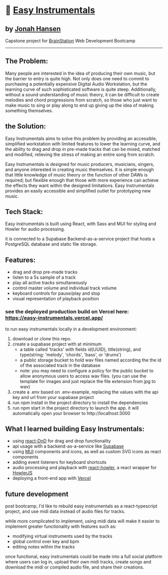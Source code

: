 # 🎹 [Easy Instrumentals](https://easy-instrumentals.vercel.app/)
## by [Jonah Hansen](https://linkedin.com/in/jonah-hansen-dev)
 Capstone project for [BrainStation](https://brainstation.io/) Web Development Bootcamp

---

## The Problem: 
Many people are interested in the idea of producing their own music, but the barrier to entry is quite high. Not only does one need to commit to purchasing a potentially expensive Digital Audio Workstation, but the learning curve of such sophisticated software is quite steep. Additionally, without a sound understanding of music theory, it can be difficult to create melodies and chord progressions from scratch, so those who just want to make music to sing or play along to end up giving up the idea of making something themselves. 

## the Solution:
Easy Instrumentals aims to solve this problem by providing an accessible, simplified workstation with limited features to lower the learning curve, and the ability to drag and drop in pre-made tracks that can be mixed, matched and modified, relieving the stress of making an entire song from scratch.

Easy Instrumentals is designed for music producers, musicians, singers, and anyone interested in creating music themselves. It is simple enough that little knowledge of music theory or the function of other DAWs is required; but flexible enough that those with more experience can achieve the effects they want within the designed limitations. Easy Instrumentals provides an easily accessible and simplified outlet for prototyping new music.

## Tech Stack:
Easy instrumentals is built using React, with Sass and MUI for styling and Howler for audio processing.

it is connected to a Supabase Backend-as-a-service project that hosts a PostgreSQL database and static file storage.

## Features:
- drag and drop pre-made tracks
- listen to a 5s sample of a track
- play all active tracks simultaneously
- control master volume and individual track volume 
- keyboard controls for pause/play and stop 
- visual representation of playback position

### see the deployed production build on Vercel here: https://easy-instrumentals.vercel.app/
to run easy instrumentals locally in a development environment:
1. download or clone this repo.
2. create a supabase project with at minimum
    - a table called 'tracks' with fields id(UUID), title(string), and type(string: 'melody', 'chords', 'bass', or 'drums')
    - a public storage bucket to hold wav files named according the the id of the associated track in the database
    - note: you may need to configure a policy for the public bucket to allow anonymous users to access wav files. (you can use the template for images and just replace the file extension from jpg to wav)
3. create a .env based on .env-example, replacing the values with the api key and url from your supabase project
4. run npm install in the project directory to install the dependencies
5. run npm start in the project directory to launch the app. it will automatically open your browser to http://localhost:3000

## What I learned building Easy Instrumentals:
- using [react-DnD](https://github.com/react-dnd/react-dnd) for drag and drop functionality
- api usage with a backend-as-a-service like [Supabase](https://supabase.com/)
- using [MUI](https://mui.com/) components and icons, as well as custom SVG icons as react components
- adding event listeners for keyboard shortcuts
- audio processing and playback with [react-howler](https://github.com/thangngoc89/react-howler), a react wrapper for [HowlerJS](https://github.com/goldfire/howler.js/)
- deploying a front-end app with [Vercel](https://vercel.com)

## future development
post bootcamp, I'd like to rebuild easy instrumentals as a react-typescript project, and use midi data instead of audio files for tracks.

while more complicated to implement, using midi data will make it easier to implement greater functionality with features such as:
- modifying virtual instruments used by the tracks
- global control over key and bpm
- editing notes within the tracks

once functional, easy instrumentals could be made into a full social platform where users can log in, upload their own midi tracks, create songs and download the midi or compiled audio file, and share their creations.
